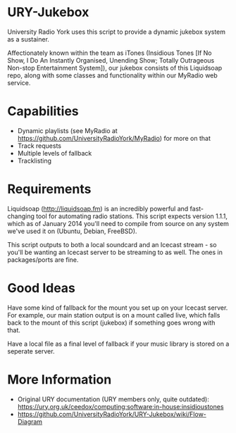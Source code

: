 URY-Jukebox
===========

University Radio York uses this script to provide a dynamic jukebox system as a sustainer.

Affectionately known within the team as iTones (Insidious Tones [If No Show, I Do An Instantly Organised, Unending Show; Totally Outrageous Non-stop Entertainment System]), our jukebox consists of this Liquidsoap repo, along with some classes and functionality within our MyRadio web service.

Capabilities
============

* Dynamic playlists (see MyRadio at https://github.com/UniversityRadioYork/MyRadio) for more on that
* Track requests
* Multiple levels of fallback
* Tracklisting

Requirements
============
Liquidsoap (http://liquidsoap.fm) is an incredibly powerful and fast-changing tool for automating radio stations. This script expects version 1.1.1, which as of January 2014 you'll need to compile from source on any system we've used it on (Ubuntu, Debian, FreeBSD).

This script outputs to both a local soundcard and an Icecast stream - so you'll be wanting an Icecast server to be streaming to as well. The ones in packages/ports are fine.

Good Ideas
============
Have some kind of fallback for the mount you set up on your Icecast server. For example, our main station output is on a mount called live, which falls back to the mount of this script (jukebox) if something goes wrong with that.

Have a local file as a final level of fallback if your music library is stored on a seperate server.

More Information
=================
* Original URY documentation (URY members only, quite outdated): https://ury.org.uk/ceedox/computing:software:in-house:insidioustones
* https://github.com/UniversityRadioYork/URY-Jukebox/wiki/Flow-Diagram
